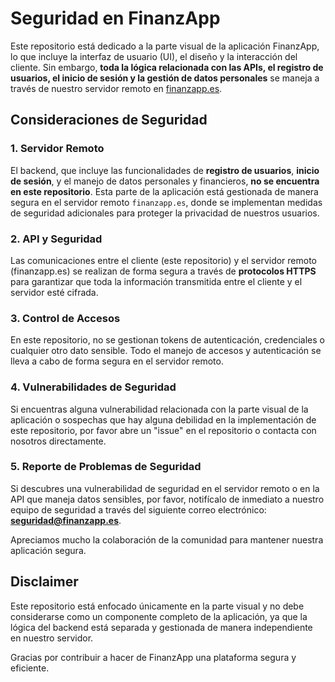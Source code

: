 # Seguridad en FinanzApp

Este repositorio está dedicado a la parte visual de la aplicación FinanzApp, lo que incluye la interfaz de usuario (UI), el diseño y la interacción del cliente. Sin embargo, **toda la lógica relacionada con las APIs, el registro de usuarios, el inicio de sesión y la gestión de datos personales** se maneja a través de nuestro servidor remoto en [finanzapp.es](https://finanzapp.es).

## Consideraciones de Seguridad

### 1. Servidor Remoto
El backend, que incluye las funcionalidades de **registro de usuarios**, **inicio de sesión**, y el manejo de datos personales y financieros, **no se encuentra en este repositorio**. Esta parte de la aplicación está gestionada de manera segura en el servidor remoto `finanzapp.es`, donde se implementan medidas de seguridad adicionales para proteger la privacidad de nuestros usuarios.

### 2. API y Seguridad
Las comunicaciones entre el cliente (este repositorio) y el servidor remoto (finanzapp.es) se realizan de forma segura a través de **protocolos HTTPS** para garantizar que toda la información transmitida entre el cliente y el servidor esté cifrada.

### 3. Control de Accesos
En este repositorio, no se gestionan tokens de autenticación, credenciales o cualquier otro dato sensible. Todo el manejo de accesos y autenticación se lleva a cabo de forma segura en el servidor remoto.

### 4. Vulnerabilidades de Seguridad
Si encuentras alguna vulnerabilidad relacionada con la parte visual de la aplicación o sospechas que hay alguna debilidad en la implementación de este repositorio, por favor abre un "issue" en el repositorio o contacta con nosotros directamente.

### 5. Reporte de Problemas de Seguridad
Si descubres una vulnerabilidad de seguridad en el servidor remoto o en la API que maneja datos sensibles, por favor, notifícalo de inmediato a nuestro equipo de seguridad a través del siguiente correo electrónico:  
**seguridad@finanzapp.es**.

Apreciamos mucho la colaboración de la comunidad para mantener nuestra aplicación segura.

## Disclaimer
Este repositorio está enfocado únicamente en la parte visual y no debe considerarse como un componente completo de la aplicación, ya que la lógica del backend está separada y gestionada de manera independiente en nuestro servidor.

Gracias por contribuir a hacer de FinanzApp una plataforma segura y eficiente.
